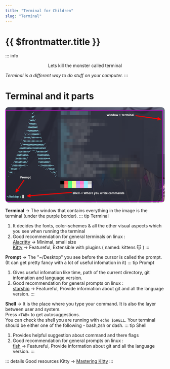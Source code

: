 ```yaml
---
title: "Terminal for Children"
slug: "Terminal"
---
```


<h1>{{ $frontmatter.title }}</h1>

::: info <p style="text-align: center">Lets kill the monster called terminal</p>
<span style="color: var(--vp-c-brand)">*Terminal is a different way to do stuff on your computer.*</span>
:::

# Terminal and it parts

<Box>
    <img src="./Images/terminal-parts.png" style="margin: auto;height: 300px;border-radius: 10px"/>
</Box>

**Terminal** -> The window that contains everything in the image is the terminal (under the purple border).
::: tip Terminal
1. It decides the fonts, color-schemes & all the other visual aspects which you see when running the terminal
2. Good recommendation for general terminals on linux : <br />
[Alacritty](https://github.com/alacritty/alacritty) -> Minimal, small size <br />
[Kitty](https://github.com/kovidgoyal/kitty) -> Featureful, Extensible with plugins ( named: kittens 🐱 )
:::

**Prompt** -> The "~/Desktop" you see before the cursor is called the prompt. (It can get pretty fancy with a lot of useful infomation in it)
::: tip Prompt
1. Gives useful infomation like time, path of the current directory, git infomation and language version.
2. Good recommendation for general prompts on linux : <br />
[starship](https://starship.rs/guide/#%F0%9F%9A%80-installation) -> Featureful, Provide information about git and all the language version.
:::

**Shell** -> It is the place where you type your command. It is also the layer between user and system.<br />
Press `<TAB>` to get autosuggestions.<br />
You can check the shell you are running with `echo $SHELL`. Your terminal should be either one of the following - bash,zsh or dash.
::: tip Shell
1. Provides helpful suggestion about command and there flags
2. Good recommendation for general prompts on linux : <br />
[fish](https://fishshell.com/docs/current/tutorial.html) -> Featureful, Provide information about git and all the language version.
:::

::: details Good resources
Kitty -> [Mastering Kitty](https://paul-nameless.com/mastering-kitty.html)
:::
